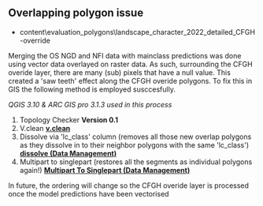 ## Overlapping polygon issue

* content\evaluation_polygons\landscape_character_2022_detailed_CFGH-override

Merging the OS NGD and NFI data with mainclass predictions was done using vector data overlayed on raster data. As such, surrounding the CFGH overide layer, there are many (sub) pixels that have a null value. This created a 'saw teeth' effect along the CFGH overide polygons. To fix this in GIS the following method is employed susccesfully. 

*QGIS 3.10 & ARC GIS pro 3.1.3 used in this process*

1) Topology Checker **Version 0.1** 
2) V.clean **[v.clean](https://grass.osgeo.org/grass82/manuals/v.clean.html)**
3) Dissolve via 'lc_class' column (removes all those new overlap polygons as they dissolve in to their neighbor polygons with the same 'lc_class') **[dissolve (Data Management)](https://pro.arcgis.com/en/pro-app/latest/tool-reference/data-management/dissolve.htm)**
4) Multipart to singlepart (restores all the segments as individual polygons again!) **[Multipart To Singlepart (Data Management)](https://pro.arcgis.com/en/pro-app/latest/tool-reference/data-management/multipart-to-singlepart.htm)**

In future, the ordering will change so the CFGH overide layer is processed once the model predictions have been vectorised